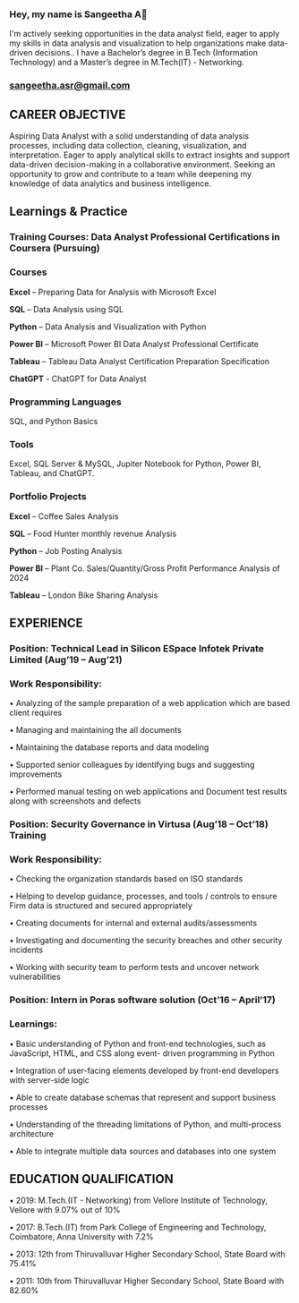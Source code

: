### Hey, my name is Sangeetha A👋
I'm actively seeking opportunities in the data analyst field, eager to apply my skills in data analysis and visualization to help organizations make data-driven decisions.. I have a Bachelor’s degree in B.Tech (Information Technology) and a Master’s degree in M.Tech(IT) - Networking.

### sangeetha.asr@gmail.com
## CAREER OBJECTIVE
Aspiring Data Analyst with a solid understanding of data analysis processes, including data collection, cleaning, visualization, and interpretation. Eager to apply analytical skills to extract insights and support data-driven decision-making in a collaborative environment. Seeking an opportunity to grow and contribute to a team while deepening my knowledge of data analytics and business intelligence.
## Learnings & Practice
### Training Courses: Data Analyst Professional Certifications in Coursera (Pursuing)
### Courses
**Excel** – Preparing Data for Analysis with Microsoft Excel

**SQL** – Data Analysis using SQL

**Python** – Data Analysis and Visualization with Python

**Power BI** – Microsoft Power BI Data Analyst Professional Certificate

**Tableau** – Tableau Data Analyst Certification Preparation Specification

**ChatGPT** - ChatGPT for Data Analyst
### Programming Languages
SQL, and Python Basics
### Tools
Excel, SQL Server & MySQL, Jupiter Notebook for Python, Power BI, Tableau, and ChatGPT.
### Portfolio Projects
**Excel** – Coffee Sales Analysis

**SQL** – Food Hunter monthly revenue Analysis

**Python** – Job Posting Analysis

**Power BI** – Plant Co. Sales/Quantity/Gross Profit Performance Analysis of 2024

**Tableau** – London Bike Sharing Analysis
## EXPERIENCE
### Position: Technical Lead in Silicon ESpace Infotek Private Limited (Aug’19 – Aug’21)
### Work Responsibility:
•	Analyzing of the sample preparation of a web application which are based client requires

•	Managing and maintaining the all documents

•	Maintaining the database reports and data modeling

•	Supported senior colleagues by identifying bugs and suggesting improvements

•	Performed manual testing on web applications and Document test results along with screenshots and defects
### Position: Security Governance in Virtusa (Aug’18 – Oct’18) Training
### Work Responsibility:
•	Checking the organization standards based on ISO standards

•	Helping to develop guidance, processes, and tools / controls to ensure Firm data is structured and secured appropriately

•	Creating documents for internal and external audits/assessments

•	Investigating and documenting the security breaches and other security incidents

•	Working with security team to perform tests and uncover network vulnerabilities
### Position: Intern in Poras software solution (Oct’16 – April’17)
### Learnings:
•	Basic understanding of Python and front-end technologies, such as JavaScript, HTML, and CSS along event- driven programming in Python

•	Integration of user-facing elements developed by front-end developers with server-side logic

•	Able to create database schemas that represent and support business processes

•	Understanding of the threading limitations of Python, and multi-process architecture

•	Able to integrate multiple data sources and databases into one system
## EDUCATION QUALIFICATION
•	2019: M.Tech.(IT - Networking) from Vellore Institute of Technology, Vellore with 9.07% out of 10%

•	2017: B.Tech.(IT) from Park College of Engineering and Technology, Coimbatore, Anna University with 7.2%

•	2013: 12th from Thiruvalluvar Higher Secondary School, State Board with 75.41%

•	2011: 10th from Thiruvalluvar Higher Secondary School, State Board with 82.60%


